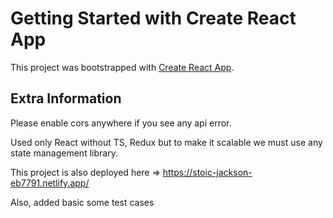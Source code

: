 # Getting Started with Create React App

This project was bootstrapped with [Create React App](https://github.com/facebook/create-react-app).

## Extra Information

Please enable cors anywhere if you see any api error.

Used only React without TS, Redux but to make it scalable we must use any state management library.

This project is also deployed here => https://stoic-jackson-eb7791.netlify.app/

Also, added basic some test cases
